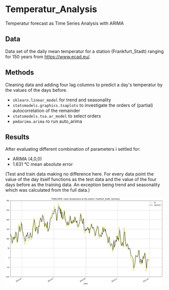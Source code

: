 # Temperatur_Analysis
Temperatur forecast as Time Series Analysis with ARIMA

## Data

Data set of the daily mean temperatur for a station (Frankfurt_Stadt) ranging for 150 years from https://www.ecad.eu/. 

## Methods

Cleaning data and adding four lag columns to predict a day's temperatur by the values of the days before.

* `sklearn.linear_model` for trend and seasonality
* `statsmodels.graphics.tsaplots` to investigate the orders of (partial) autocorrelation of the remainder
* `statsmodels.tsa.ar_model` to select orders
* `pmdarima.arima` ro run auto_arima

## Results

After evaluating different combination of parameters i settled for:
- ARIMA (4,0,0)
- 1.631 °C mean absolute error

(Test and train data making no difference here. For every data point the value of the day itself functions as the test data and the value of the four days before as the training data. An exception being trend and seasonality which was calculated from the full data.)

![temparture forecast for training data](temp_forecast.png)
